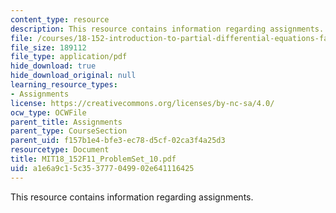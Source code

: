 ```yaml
---
content_type: resource
description: This resource contains information regarding assignments.
file: /courses/18-152-introduction-to-partial-differential-equations-fall-2011/a1e6a9c15c353777049902e641116425_MIT18_152F11_ProblemSet_10.pdf
file_size: 189112
file_type: application/pdf
hide_download: true
hide_download_original: null
learning_resource_types:
- Assignments
license: https://creativecommons.org/licenses/by-nc-sa/4.0/
ocw_type: OCWFile
parent_title: Assignments
parent_type: CourseSection
parent_uid: f157b1e4-bfe3-ec78-d5cf-02ca3f4a25d3
resourcetype: Document
title: MIT18_152F11_ProblemSet_10.pdf
uid: a1e6a9c1-5c35-3777-0499-02e641116425
---
```

This resource contains information regarding assignments.